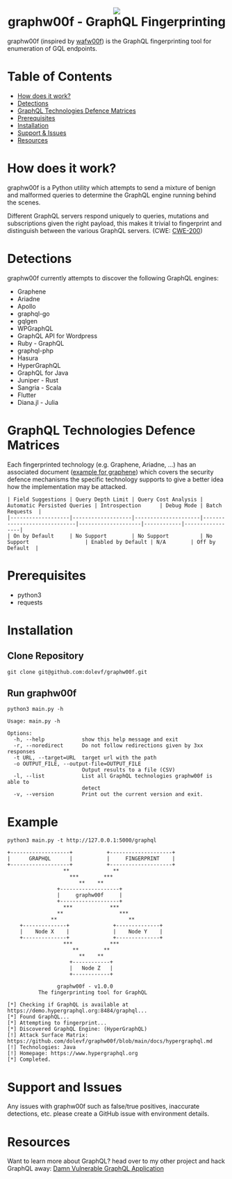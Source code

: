 <h1 align="center">
 <img src="https://github.com/dolevf/graphw00f/blob/main/static/graphw00f.png?raw=true" width="alt="graphw00f"/>
 <br>
 graphw00f - GraphQL Fingerprinting
</h1>

graphw00f (inspired by [wafw00f](https://github.com/EnableSecurity/wafw00f)) is the GraphQL fingerprinting tool for enumeration of GQL endpoints.

# Table of Contents
* [How does it work?](#how-does-it-work)
* [Detections](#detections)
* [GraphQL Technologies Defence Matrices](#graphql-technologies-defence-matrices)
* [Prerequisites](#prerequisites)
* [Installation](#installation)
* [Support & Issues](#support-and-issues)
* [Resources](#resources)


# How does it work?
graphw00f is a Python utility which attempts to send a mixture of benign and malformed queries to determine the GraphQL engine running behind the scenes.

Different GraphQL servers respond uniquely to queries, mutations and subscriptions given the right payload, this makes it trivial to fingerprint and distinguish between the various GraphQL servers. (CWE: [CWE-200](#CWE-Reference))

# Detections
graphw00f currently attempts to discover the following GraphQL engines:
* Graphene
* Ariadne
* Apollo
* graphql-go
* gqlgen
* WPGraphQL
* GraphQL API for Wordpress
* Ruby - GraphQL
* graphql-php
* Hasura
* HyperGraphQL
* GraphQL for Java
* Juniper - Rust
* Sangria - Scala
* Flutter
* Diana.jl - Julia
                                                                                           
# GraphQL Technologies Defence Matrices
Each fingerprinted technology (e.g. Graphene, Ariadne, ...) has an associated document ([example for graphene](https://github.com/dolevf/graphw00f/blob/main/docs/graphene.md)) which covers the security defence mechanisms the specific technology supports to give a better idea how the implementation may be attacked.
                                                                                                              
```
| Field Suggestions | Query Depth Limit | Query Cost Analysis | Automatic Persisted Queries | Introspection      | Debug Mode | Batch Requests  |
|-------------------|-------------------|---------------------|-----------------------------|--------------------|------------|-----------------|
| On by Default     | No Support        | No Support          | No Support                  | Enabled by Default | N/A        | Off by Default  |
```

# Prerequisites
* python3
* requests                   
                                                                                                              
# Installation
## Clone Repository
`git clone git@github.com:dolevf/graphw00f.git`

## Run graphw00f
`python3 main.py -h`

```
Usage: main.py -h

Options:
  -h, --help            show this help message and exit
  -r, --noredirect      Do not follow redirections given by 3xx responses
  -t URL, --target=URL  target url with the path
  -o OUTPUT_FILE, --output-file=OUTPUT_FILE
                        Output results to a file (CSV)
  -l, --list            List all GraphQL technologies graphw00f is able to
                        detect
  -v, --version         Print out the current version and exit.
```

# Example
```
python3 main.py -t http://127.0.0.1:5000/graphql

+-------------------+           +--------------------+
|      GRAPHQL      |           |     FINGERPRINT    |
+-------------------+           +--------------------+
                  **              **                  
                    ***        ***                    
                       **    **                       
                +-------------------+                 
                |     graphw00f     |                 
                +-------------------+                 
                  ***            ***                  
                **                  ***               
              **                       **             
    +--------------+              +--------------+       
    |    Node X    |              |    Node Y    |       
    +--------------+              +--------------+     
                  ***            ***                  
                     **        **                     
                       **    **                       
                    +------------+                      
                    |   Node Z   |                      
                    +------------+    

                graphw00f - v1.0.0
          The fingerprinting tool for GraphQL
  
[*] Checking if GraphQL is available at https://demo.hypergraphql.org:8484/graphql...
[*] Found GraphQL...
[*] Attempting to fingerprint...
[*] Discovered GraphQL Engine: (HyperGraphQL)
[!] Attack Surface Matrix: https://github.com/dolevf/graphw00f/blob/main/docs/hypergraphql.md
[!] Technologies: Java
[!] Homepage: https://www.hypergraphql.org
[*] Completed.
```
                                                                                                              
# Support and Issues
Any issues with graphw00f such as false/true positives, inaccurate detections, etc. please create a GitHub issue with environment details.

# Resources
Want to learn more about GraphQL? head over to my other project and hack GraphQL away: [Damn Vulnerable GraphQL Application](https://github.com/dolevf/Damn-Vulnerable-GraphQL-Application/)
